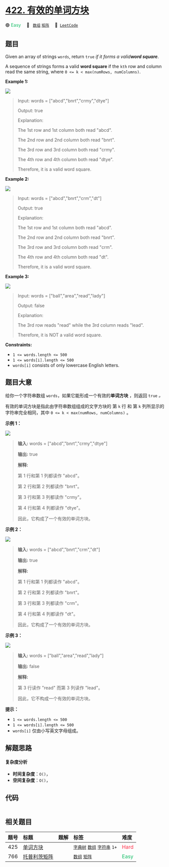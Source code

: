 # [422. 有效的单词方块](https://leetcode.com/problems/valid-word-square)

🟢 <font color=#15bd66>Easy</font>&emsp; 🔖&ensp; [`数组`](/tag/array.md) [`矩阵`](/tag/matrix.md)&emsp; 🔗&ensp;[`LeetCode`](https://leetcode.com/problems/valid-word-square)

## 题目

Given an array of strings `words`, return `true` _if it forms a valid**word
square**_.

A sequence of strings forms a valid **word square** if the `kth` row and
column read the same string, where `0 <= k < max(numRows, numColumns)`.



**Example 1:**

![](https://fastly.jsdelivr.net/gh/doocs/leetcode@main/solution/0400-0499/0422.Valid%20Word%20Square/images/validsq1-grid.jpg)

> Input: words = ["abcd","bnrt","crmy","dtye"]
> 
> Output: true
> 
> Explanation:
> 
> The 1st row and 1st column both read "abcd".
> 
> The 2nd row and 2nd column both read "bnrt".
> 
> The 3rd row and 3rd column both read "crmy".
> 
> The 4th row and 4th column both read "dtye".
> 
> Therefore, it is a valid word square.

**Example 2:**

![](https://fastly.jsdelivr.net/gh/doocs/leetcode@main/solution/0400-0499/0422.Valid%20Word%20Square/images/validsq2-grid.jpg)

> Input: words = ["abcd","bnrt","crm","dt"]
> 
> Output: true
> 
> Explanation:
> 
> The 1st row and 1st column both read "abcd".
> 
> The 2nd row and 2nd column both read "bnrt".
> 
> The 3rd row and 3rd column both read "crm".
> 
> The 4th row and 4th column both read "dt".
> 
> Therefore, it is a valid word square.

**Example 3:**

![](https://fastly.jsdelivr.net/gh/doocs/leetcode@main/solution/0400-0499/0422.Valid%20Word%20Square/images/validsq3-grid.jpg)

> Input: words = ["ball","area","read","lady"]
> 
> Output: false
> 
> Explanation:
> 
> The 3rd row reads "read" while the 3rd column reads "lead".
> 
> Therefore, it is NOT a valid word square.

**Constraints:**

  * `1 <= words.length <= 500`
  * `1 <= words[i].length <= 500`
  * `words[i]` consists of only lowercase English letters.


## 题目大意

给你一个字符串数组 `words`，如果它能形成一个有效的**单词方块** ，则返回 `true` _。_

有效的单词方块是指此由字符串数组组成的文字方块的 第 `k` 行 和 第 `k` 列所显示的字符串完全相同，其中 `0 <= k <
max(numRows, numColumns)` 。



**示例 1：**

![](https://fastly.jsdelivr.net/gh/doocs/leetcode@main/solution/0400-0499/0422.Valid%20Word%20Square/images/validsq1-grid.jpg)

> 
> 
> 
> 
> 
> **输入:** words = ["abcd","bnrt","crmy","dtye"]
> 
> **输出:** true
> 
> **解释:**
> 
> 第 1 行和第 1 列都读作 "abcd"。
> 
> 第 2 行和第 2 列都读作 "bnrt"。
> 
> 第 3 行和第 3 列都读作 "crmy"。
> 
> 第 4 行和第 4 列都读作 "dtye"。
> 
> 因此，它构成了一个有效的单词方块。
> 
> 

**示例 2：**

![](https://fastly.jsdelivr.net/gh/doocs/leetcode@main/solution/0400-0499/0422.Valid%20Word%20Square/images/validsq2-grid.jpg)

> 
> 
> 
> 
> 
> **输入:** words = ["abcd","bnrt","crm","dt"]
> 
> **输出:** true
> 
> **解释:**
> 
> 第 1 行和第 1 列都读作 "abcd"。
> 
> 第 2 行和第 2 列都读作 "bnrt"。
> 
> 第 3 行和第 3 列都读作 "crm"。
> 
> 第 4 行和第 4 列都读作 "dt"。
> 
> 因此，它构成了一个有效的单词方块。
> 
> 

**示例 3：**

![](https://fastly.jsdelivr.net/gh/doocs/leetcode@main/solution/0400-0499/0422.Valid%20Word%20Square/images/validsq3-grid.jpg)

> 
> 
> 
> 
> 
> **输入:** words = ["ball","area","read","lady"]
> 
> **输出:** false
> 
> **解释:**
> 
> 第 3 行读作 "read" 而第 3 列读作 "lead"。
> 
> 因此，它不构成一个有效的单词方块。
> 
> 



**提示：**

  * `1 <= words.length <= 500`
  * `1 <= words[i].length <= 500`
  * `words[i]` 仅由小写英文字母组成。


## 解题思路

#### 复杂度分析

- **时间复杂度**：`O()`，
- **空间复杂度**：`O()`，

## 代码

```javascript

```

## 相关题目

<!-- prettier-ignore -->
| 题号 | 标题 | 题解 | 标签 | 难度 |
| :------: | :------ | :------: | :------ | :------ |
| 425 | [单词方块](https://leetcode.com/problems/word-squares) |  |  [`字典树`](/tag/trie.md) [`数组`](/tag/array.md) [`字符串`](/tag/string.md) `1+` | <font color=#ff334b>Hard</font> |
| 766 | [托普利茨矩阵](https://leetcode.com/problems/toeplitz-matrix) |  |  [`数组`](/tag/array.md) [`矩阵`](/tag/matrix.md) | <font color=#15bd66>Easy</font> |